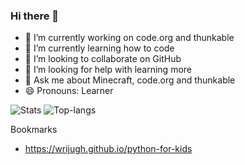 ### Hi there 👋

- 🔭 I’m currently working on code.org and thunkable
- 🌱 I’m currently learning how to code
- 👯 I’m looking to collaborate on GitHub
- 🤔 I’m looking for help with learning more
- 💬 Ask me about Minecraft, code.org and thunkable
- 😄 Pronouns: Learner

![Stats](https://github-readme-stats.vercel.app/api?username=ishanpuri&show_icons=true&theme=radical&count_private=true)
![Top-langs](https://github-readme-stats.vercel.app/api/top-langs?username=ishanpuri&show_icons=true&theme=radical&count_private=true)

Bookmarks

  * https://wrijugh.github.io/python-for-kids
